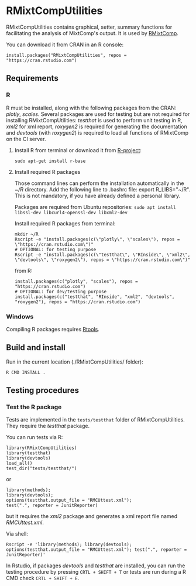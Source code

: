 # RMixtCompUtilities

RMixtCompUtilities contains graphical, setter, summary functions for facilitating the analysis of MixtComp's output. It is used by [RMixtComp](../RMixtComp). 

You can download it from CRAN in an R console:

```
install.packages("RMixtCompUtilities", repos = "https://cran.rstudio.com")
```

## Requirements

### R

R must be installed, along with the following packages from the CRAN: *plotly*, *scales*. Several packages are used for testing but are not required for installing RMixtCompUtilities: *testthat* is used to perform unit testing in R, *xml2* for xml report, *roxygen2* is required for generating the documentation and *devtools* (with *roxygen2*) is required to load all functions of RMixtComp on the CI server.

1. Install R from terminal or download it from [R-project](https://www.r-project.org/):
    ```
    sudo apt-get install r-base
    ```

2. Install required R packages

    Those command lines can perform the installation automatically in the *~/R* directory.
    Add the following line to .bashrc file: export R_LIBS="~/R". This is not mandatory, if you have already defined a personal library.

    Packages are required from Ubuntu repositories: 
    ```sudo apt install libssl-dev libcurl4-openssl-dev libxml2-dev```
    
    Install required R packages from terminal:
    ```
    mkdir ~/R
    Rscript -e "install.packages(c(\"plotly\", \"scales\"), repos = \"https://cran.rstudio.com\")"
    # OPTIONAL: for testing purpose
    Rscript -e "install.packages(c(\"testthat\", \"RInside\", \"xml2\", \"devtools\", \"roxygen2\"), repos = \"https://cran.rstudio.com\")"
    ```
    from R:
    ```
    install.packages(c("plotly", "scales"), repos = "https://cran.rstudio.com")
    # OPTIONAL: for dev/testing purpose
    install.packages(c("testthat", "RInside", "xml2", "devtools", "roxygen2"), repos = "https://cran.rstudio.com")
    ```

### Windows

Compiling R packages requires [Rtools](https://cran.r-project.org/bin/windows/Rtools/).


## Build and install

Run in the current location (./RMixtCompUtilities/ folder):

```
R CMD INSTALL .
```

## Testing procedures

### Test the R package

Tests are implemented in the `tests/testthat` folder of RMixtCompUtilities. They require the *testthat* package.

You can run tests via R:

```
library(RMixtCompUtilities)
library(testthat)
library(devtools)
load_all()
test_dir("tests/testthat/")
```
or 
```
library(methods); 
library(devtools); 
options(testthat.output_file = "RMCUttest.xml"); 
test(".", reporter = JunitReporter)
```
but it requires the *xml2* package and generates a xml report file named *RMCUttest.xml*.

Via shell:
```
Rscript -e 'library(methods); library(devtools); options(testthat.output_file = "RMCUttest.xml"); test(".", reporter = JunitReporter)'
```

In Rstudio, if packages *devtools* and *testthat* are installed, you can run the testing procedure by pressing `CRTL + SHIFT + T` or tests are run during a R CMD check `CRTL + SHIFT + E`.


